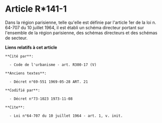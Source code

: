 # Article R*141-1

Dans la région parisienne, telle qu'elle est définie par l'article 1er de la loi n. 64-707 du 10 juillet 1964, il est établi
un schéma directeur portant sur l'ensemble de la région parisienne, des schémas directeurs et des schémas de secteur.

**Liens relatifs à cet article**

	**Cité par**:

	  - Code de l'urbanisme - art. R300-17 (V)

	**Anciens textes**:

	  - Décret n°69-551 1969-05-28 ART. 21

	**Codifié par**:

	  - Décret n°73-1023 1973-11-08

	**Cite**:

	  - Loi n°64-707 du 10 juillet 1964 - art. 1, v. init.
